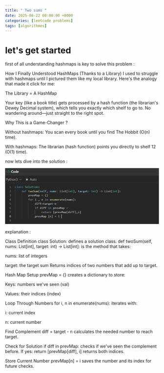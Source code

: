 ```yaml
---
title: " Two sums "
date: 2025-06-22 00:00:00 +0000
categories: [leetcode problems]
tags: [algorithmes]
---
```


# let's get started 

first of all understanding hashmaps is key to solve this problem : 


How I Finally Understood HashMaps (Thanks to a Library)
I used to struggle with hashmaps until I pictured them like my local library. Here's the analogy that made it click for me:

The Library = A HashMap

Your key (like a book title) gets processed by a hash function (the librarian's Dewey Decimal system), which tells you exactly which shelf to go to. No wandering around—just straight to the right spot.

Why This is a Game-Changer ?

Without hashmaps: You scan every book until you find The Hobbit (O(n) time).

With hashmaps: The librarian (hash function) points you directly to shelf 12 (O(1) time).

now lets dive into the solution : 

![alt text](/assets/img/photo2.jpg)

explanation : 

Class Definition
class Solution: defines a solution class.
def twoSum(self, nums: List[int], target: int) -> List[int]: is the method that takes:

nums: list of integers

target: the target sum
Returns indices of two numbers that add up to target.

Hash Map Setup
prevMap = {} creates a dictionary to store:

Keys: numbers we've seen (val)

Values: their indices (index)

Loop Through Numbers
for i, n in enumerate(nums): iterates with:

i: current index

n: current number

Find Complement
diff = target - n calculates the needed number to reach target.

Check for Solution
if diff in prevMap: checks if we've seen the complement before.
If yes: return [prevMap[diff], i] returns both indices.

Store Current Number
prevMap[n] = i saves the number and its index for future checks.

